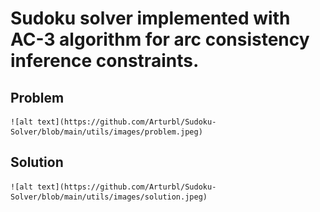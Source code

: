 
# Sudoku solver implemented with AC-3 algorithm for arc consistency inference constraints.


## Problem
	![alt text](https://github.com/Arturbl/Sudoku-Solver/blob/main/utils/images/problem.jpeg)


## Solution
	![alt text](https://github.com/Arturbl/Sudoku-Solver/blob/main/utils/images/solution.jpeg)